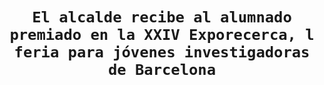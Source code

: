 ---
edition: XXIV
title: "

  \   \ 


  \    El alcalde recibe al alumnado premiado en la XXIV Exporecerca, l feria para jóvenes investigadoras de Barcelona



  \  "
image: 524636fd15cb67e9.jpg
description: ""
icon: ourense.gal.ico
link: https://ourense.gal/es/actualidad/el-alcalde-recibe-al-alumnado-premiado-en-la-xxiv-exporecerca-l-feria-para-jovenes-investigadoras-de-barcelona
---